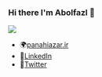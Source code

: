 ### Hi there I'm Abolfazl 🙂
![](https://i.pinimg.com/originals/b9/49/c8/b949c86a570df07a7440abe39405834c.gif)

- 🌍[panahiazar.ir](http://panahiazar.ir)   
- 📄[LinkedIn](https://www.linkedin.com/in/abolfazlpanahiazar)   
- 📘[Twitter](https://www.twitter.com/Aboliracle)   

